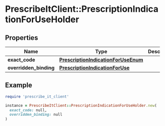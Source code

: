 # PrescribeItClient::PrescriptionIndicationForUseHolder

## Properties

| Name | Type | Description | Notes |
| ---- | ---- | ----------- | ----- |
| **exact_code** | [**PrescriptionIndicationForUseEnum**](PrescriptionIndicationForUseEnum.md) |  | [optional] |
| **overridden_binding** | [**PrescriptionIndicationForUse**](PrescriptionIndicationForUse.md) |  | [optional] |

## Example

```ruby
require 'prescribe_it_client'

instance = PrescribeItClient::PrescriptionIndicationForUseHolder.new(
  exact_code: null,
  overridden_binding: null
)
```


